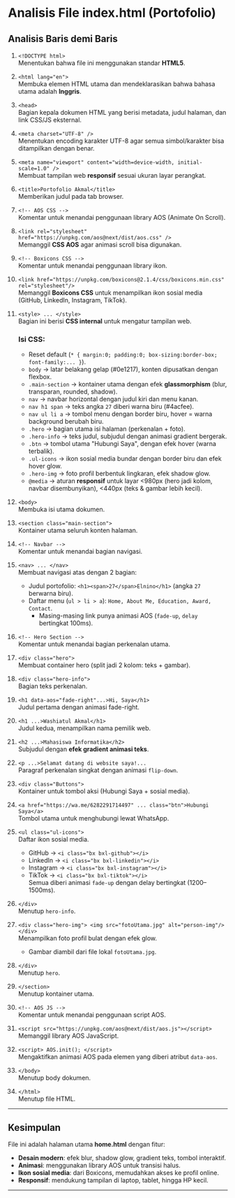 # Analisis File index.html (Portofolio)

## Analisis Baris demi Baris

1. `<!DOCTYPE html>`  
   Menentukan bahwa file ini menggunakan standar **HTML5**.

2. `<html lang="en">`  
   Membuka elemen HTML utama dan mendeklarasikan bahwa bahasa utama adalah **Inggris**.

3. `<head>`  
   Bagian kepala dokumen HTML yang berisi metadata, judul halaman, dan link CSS/JS eksternal.

4. `<meta charset="UTF-8" />`  
   Menentukan encoding karakter UTF-8 agar semua simbol/karakter bisa ditampilkan dengan benar.

5. `<meta name="viewport" content="width=device-width, initial-scale=1.0" />`  
   Membuat tampilan web **responsif** sesuai ukuran layar perangkat.

6. `<title>Portofolio Akmal</title>`  
   Memberikan judul pada tab browser.

7. `<!-- AOS CSS -->`  
   Komentar untuk menandai penggunaan library AOS (Animate On Scroll).

8. `<link rel="stylesheet" href="https://unpkg.com/aos@next/dist/aos.css" />`  
   Memanggil **CSS AOS** agar animasi scroll bisa digunakan.

9. `<!-- Boxicons CSS -->`  
   Komentar untuk menandai penggunaan library ikon.

10. `<link href="https://unpkg.com/boxicons@2.1.4/css/boxicons.min.css" rel="stylesheet"/>`  
    Memanggil **Boxicons CSS** untuk menampilkan ikon sosial media (GitHub, LinkedIn, Instagram, TikTok).

11. `<style> ... </style>`  
    Bagian ini berisi **CSS internal** untuk mengatur tampilan web.  

    ### Isi CSS:
    - Reset default (`* { margin:0; padding:0; box-sizing:border-box; font-family:... }`).  
    - `body` → latar belakang gelap (#0e1217), konten dipusatkan dengan flexbox.  
    - `.main-section` → kontainer utama dengan efek **glassmorphism** (blur, transparan, rounded, shadow).  
    - `nav` → navbar horizontal dengan judul kiri dan menu kanan.  
    - `nav h1 span` → teks angka `27` diberi warna biru (#4acfee).  
    - `nav ul li a` → tombol menu dengan border biru, hover = warna background berubah biru.  
    - `.hero` → bagian utama isi halaman (perkenalan + foto).  
    - `.hero-info` → teks judul, subjudul dengan animasi gradient bergerak.  
    - `.btn` → tombol utama "Hubungi Saya", dengan efek hover (warna terbalik).  
    - `.ul-icons` → ikon sosial media bundar dengan border biru dan efek hover glow.  
    - `.hero-img` → foto profil berbentuk lingkaran, efek shadow glow.  
    - `@media` → aturan **responsif** untuk layar <980px (hero jadi kolom, navbar disembunyikan), <440px (teks & gambar lebih kecil).

12. `<body>`  
    Membuka isi utama dokumen.

13. `<section class="main-section">`  
    Kontainer utama seluruh konten halaman.

14. `<!-- Navbar -->`  
    Komentar untuk menandai bagian navigasi.

15. `<nav> ... </nav>`  
    Membuat navigasi atas dengan 2 bagian:  
    - Judul portofolio: `<h1><span>27</span>Elnino</h1>` (angka `27` berwarna biru).  
    - Daftar menu (`ul > li > a`): `Home, About Me, Education, Award, Contact`.  
      - Masing-masing link punya animasi AOS (`fade-up`, `delay` bertingkat 100ms).

16. `<!-- Hero Section -->`  
    Komentar untuk menandai bagian perkenalan utama.

17. `<div class="hero">`  
    Membuat container hero (split jadi 2 kolom: teks + gambar).

18. `<div class="hero-info">`  
    Bagian teks perkenalan.

19. `<h1 data-aos="fade-right"...>Hi, Saya</h1>`  
    Judul pertama dengan animasi fade-right.

20. `<h1 ...>Washiatul Akmal</h1>`  
    Judul kedua, menampilkan nama pemilik web.

21. `<h2 ...>Mahasiswa Informatika</h2>`  
    Subjudul dengan **efek gradient animasi teks**.

22. `<p ...>Selamat datang di website saya!...`  
    Paragraf perkenalan singkat dengan animasi `flip-down`.

23. `<div class="Buttons">`  
    Kontainer untuk tombol aksi (Hubungi Saya + sosial media).

24. `<a href="https://wa.me/6282291714497" ... class="btn">Hubungi Saya</a>`  
    Tombol utama untuk menghubungi lewat WhatsApp.

25. `<ul class="ul-icons">`  
    Daftar ikon sosial media.  
    - GitHub → `<i class="bx bxl-github"></i>`  
    - LinkedIn → `<i class="bx bxl-linkedin"></i>`  
    - Instagram → `<i class="bx bxl-instagram"></i>`  
    - TikTok → `<i class="bx bxl-tiktok"></i>`  
    Semua diberi animasi `fade-up` dengan delay bertingkat (1200–1500ms).

26. `</div>`  
    Menutup `hero-info`.

27. `<div class="hero-img"> <img src="fotoUtama.jpg" alt="person-img"/> </div>`  
    Menampilkan foto profil bulat dengan efek glow.  
    - Gambar diambil dari file lokal `fotoUtama.jpg`.

28. `</div>`  
    Menutup `hero`.

29. `</section>`  
    Menutup kontainer utama.

30. `<!-- AOS JS -->`  
    Komentar untuk menandai penggunaan script AOS.

31. `<script src="https://unpkg.com/aos@next/dist/aos.js"></script>`  
    Memanggil library AOS JavaScript.

32. `<script> AOS.init(); </script>`  
    Mengaktifkan animasi AOS pada elemen yang diberi atribut `data-aos`.

33. `</body>`  
    Menutup body dokumen.

34. `</html>`  
    Menutup file HTML.

---

## Kesimpulan
File ini adalah halaman utama **home.html** dengan fitur:
- **Desain modern**: efek blur, shadow glow, gradient teks, tombol interaktif.
- **Animasi**: menggunakan library AOS untuk transisi halus.
- **Ikon sosial media**: dari Boxicons, memudahkan akses ke profil online.
- **Responsif**: mendukung tampilan di laptop, tablet, hingga HP kecil.

---
